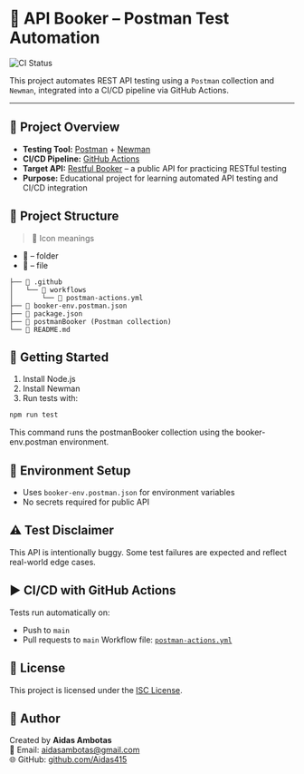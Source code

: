 # 🚀 API Booker – Postman Test Automation

![CI Status](https://github.com/Aidas415/api-booker/actions/workflows/postman-actions.yml/badge.svg)

This project automates REST API testing using a `Postman` collection and `Newman`, integrated into a CI/CD pipeline via GitHub Actions.

---

## 📖 Project Overview

- **Testing Tool:** [Postman](https://www.postman.com/) + [Newman](https://www.npmjs.com/package/newman)  
- **CI/CD Pipeline:** [GitHub Actions](https://docs.github.com/en/actions)  
- **Target API:** [Restful Booker](https://restful-booker.herokuapp.com) – a public API for practicing RESTful testing  
- **Purpose:** Educational project for learning automated API testing and CI/CD integration

## 🧩 Project Structure

> 📌 Icon meanings

- 📁 –  folder
- 📄 – file

```
├── 📁 .github
│   └── 📁 workflows
│       └── 📄 postman-actions.yml
├── 📄 booker-env.postman.json
├── 📄 package.json
├── 📄 postmanBooker (Postman collection)
└── 📄 README.md
```

## 🏁 Getting Started

1. Install Node.js  
2. Install Newman  
3. Run tests with:
```bash
npm run test
```
This command runs the postmanBooker collection using the booker-env.postman environment.

## 🔐 Environment Setup
- Uses `booker-env.postman.json` for environment variables
- No secrets required for public API

## ⚠️ Test Disclaimer
This API is intentionally buggy. Some test failures are expected and reflect real-world edge cases.

## ▶️ CI/CD with GitHub Actions
Tests run automatically on:
- Push to `main`
- Pull requests to `main`
Workflow file: [`postman-actions.yml`](https://github.com/Aidas415/api-booker/blob/main/.github/workflows/postman-actions.yml)

## 📜 License

This project is licensed under the [ISC License](https://opensource.org/licenses/ISC).

## 👤 Author

Created by **Aidas Ambotas**  
📧 Email: aidasambotas@gmail.com  
🌐 GitHub: [github.com/Aidas415](https://github.com/Aidas415)